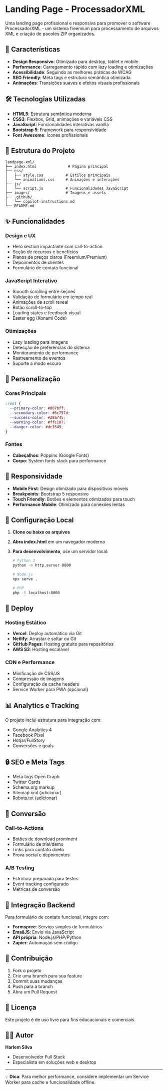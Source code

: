 # Landing Page - ProcessadorXML

Uma landing page profissional e responsiva para promover o software ProcessadorXML - um sistema freemium para processamento de arquivos XML e criação de pacotes ZIP organizados.

## 🚀 Características

- **Design Responsivo**: Otimizado para desktop, tablet e mobile
- **Performance**: Carregamento rápido com lazy loading e otimizações
- **Acessibilidade**: Seguindo as melhores práticas de WCAG
- **SEO Friendly**: Meta tags e estrutura semântica otimizada
- **Animações**: Transições suaves e efeitos visuais profissionais

## 🛠️ Tecnologias Utilizadas

- **HTML5**: Estrutura semântica moderna
- **CSS3**: Flexbox, Grid, animações e variáveis CSS
- **JavaScript**: Funcionalidades interativas vanilla
- **Bootstrap 5**: Framework para responsividade
- **Font Awesome**: Ícones profissionais

## 📁 Estrutura do Projeto

```
landpage-xml/
├── index.html              # Página principal
├── css/
│   ├── style.css          # Estilos principais
│   └── animations.css     # Animações e interações
├── js/
│   └── script.js          # Funcionalidades JavaScript
├── images/                # Imagens e assets
├── .github/
│   └── copilot-instructions.md
└── README.md
```

## ✨ Funcionalidades

### Design e UX

- Hero section impactante com call-to-action
- Seção de recursos e benefícios
- Planos de preços claros (Freemium/Premium)
- Depoimentos de clientes
- Formulário de contato funcional

### JavaScript Interativo

- Smooth scrolling entre seções
- Validação de formulário em tempo real
- Animações de scroll reveal
- Botão scroll-to-top
- Loading states e feedback visual
- Easter egg (Konami Code)

### Otimizações

- Lazy loading para imagens
- Detecção de preferências do sistema
- Monitoramento de performance
- Rastreamento de eventos
- Suporte a modo escuro

## 🎨 Personalização

### Cores Principais

```css
:root {
  --primary-color: #007bff;
  --secondary-color: #6c757d;
  --success-color: #28a745;
  --warning-color: #ffc107;
  --danger-color: #dc3545;
}
```

### Fontes

- **Cabeçalhos**: Poppins (Google Fonts)
- **Corpo**: System fonts stack para performance

## 📱 Responsividade

- **Mobile First**: Design otimizado para dispositivos móveis
- **Breakpoints**: Bootstrap 5 responsivo
- **Touch Friendly**: Botões e elementos otimizados para touch
- **Performance Mobile**: Otimizado para conexões lentas

## 🔧 Configuração Local

1. **Clone ou baixe os arquivos**
2. **Abra index.html** em um navegador moderno
3. **Para desenvolvimento**, use um servidor local:

   ```bash
   # Python 3
   python -m http.server 8000

   # Node.js
   npx serve .

   # PHP
   php -S localhost:8000
   ```

## 🚀 Deploy

### Hosting Estático

- **Vercel**: Deploy automático via Git
- **Netlify**: Arrastar e soltar ou Git
- **GitHub Pages**: Hosting gratuito para repositórios
- **AWS S3**: Hosting escalável

### CDN e Performance

- Minificação de CSS/JS
- Compressão de imagens
- Configuração de cache headers
- Service Worker para PWA (opcional)

## 📊 Analytics e Tracking

O projeto inclui estrutura para integração com:

- Google Analytics 4
- Facebook Pixel
- Hotjar/FullStory
- Conversões e goals

## 🔒 SEO e Meta Tags

- Meta tags Open Graph
- Twitter Cards
- Schema.org markup
- Sitemap.xml (adicionar)
- Robots.txt (adicionar)

## 🎯 Conversão

### Call-to-Actions

- Botões de download prominent
- Formulário de trial/demo
- Links para contato direto
- Prova social e depoimentos

### A/B Testing

- Estrutura preparada para testes
- Event tracking configurado
- Métricas de conversão

## 📧 Integração Backend

Para formulário de contato funcional, integre com:

- **Formspree**: Serviço simples de formulários
- **EmailJS**: Envio via JavaScript
- **API própria**: Node.js/PHP/Python
- **Zapier**: Automação sem código

## 🤝 Contribuição

1. Fork o projeto
2. Crie uma branch para sua feature
3. Commit suas mudanças
4. Push para a branch
5. Abra um Pull Request

## 📝 Licença

Este projeto é de uso livre para fins educacionais e comerciais.

## 👨‍💻 Autor

**Harlem Silva**

- Desenvolvedor Full Stack
- Especialista em soluções web e desktop

---

💡 **Dica**: Para melhor performance, considere implementar um Service Worker para cache e funcionalidade offline.
